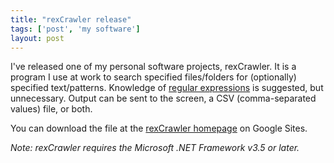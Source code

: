 ```yaml
---
title: "rexCrawler release"
tags: ['post', 'my software']
layout: post
---
```


I've released one of my personal software projects, rexCrawler. It is a
program I use at work to search specified files/folders for (optionally)
specified text/patterns. Knowledge of [regular
expressions](http://www.regular-expressions.info) is suggested, but
unnecessary. Output can be sent to the screen, a CSV (comma-separated
values) file, or both.

You can download the file at the [rexCrawler
homepage](http://sites.google.com/site/rexcrawler) on Google Sites.

*Note: rexCrawler requires the Microsoft .NET Framework v3.5 or later.*
